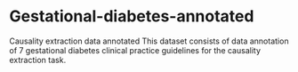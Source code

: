 # Gestational-diabetes-annotated
Causality extraction data annotated
This dataset consists of data annotation of 7 gestational diabetes clinical practice guidelines for the causality extraction task. 
